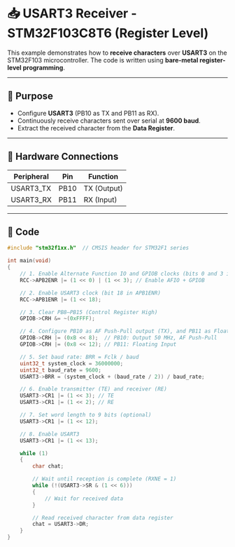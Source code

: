 # 📥 USART3 Receiver - STM32F103C8T6 (Register Level)

This example demonstrates how to **receive characters** over **USART3** on the STM32F103 microcontroller. The code is written using **bare-metal register-level programming**.

---

## 📌 Purpose

- Configure **USART3** (PB10 as TX and PB11 as RX).
- Continuously receive characters sent over serial at **9600 baud**.
- Extract the received character from the **Data Register**.

---

## 🧩 Hardware Connections

| Peripheral | Pin   | Function     |
|------------|-------|--------------|
| USART3_TX  | PB10  | TX (Output)  |
| USART3_RX  | PB11  | RX (Input)   |

---

## 🧾 Code

```c
#include "stm32f1xx.h"  // CMSIS header for STM32F1 series

int main(void)
{
    // 1. Enable Alternate Function IO and GPIOB clocks (bits 0 and 3 in APB2ENR)
    RCC->APB2ENR |= (1 << 0) | (1 << 3); // Enable AFIO + GPIOB

    // 2. Enable USART3 clock (bit 18 in APB1ENR)
    RCC->APB1ENR |= (1 << 18);

    // 3. Clear PB8–PB15 (Control Register High)
    GPIOB->CRH &= ~(0xFFFF);

    // 4. Configure PB10 as AF Push-Pull output (TX), and PB11 as Floating Input (RX)
    GPIOB->CRH |= (0xB << 8);  // PB10: Output 50 MHz, AF Push-Pull
    GPIOB->CRH |= (0x8 << 12); // PB11: Floating Input

    // 5. Set baud rate: BRR = Fclk / baud
    uint32_t system_clock = 36000000;
    uint32_t baud_rate = 9600;
    USART3->BRR = (system_clock + (baud_rate / 2)) / baud_rate;

    // 6. Enable transmitter (TE) and receiver (RE)
    USART3->CR1 |= (1 << 3); // TE
    USART3->CR1 |= (1 << 2); // RE

    // 7. Set word length to 9 bits (optional)
    USART3->CR1 |= (1 << 12);

    // 8. Enable USART3
    USART3->CR1 |= (1 << 13);

    while (1)
    {
        char chat;

        // Wait until reception is complete (RXNE = 1)
        while (!(USART3->SR & (1 << 6)))
        {
            // Wait for received data
        }

        // Read received character from data register
        chat = USART3->DR;
    }
}
